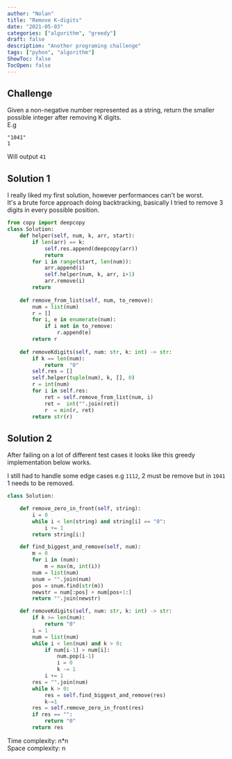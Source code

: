 ```yaml
---
author: "Nolan"
title: "Remove K-digits"
date: "2021-05-03"
categories: ["algorithm", "greedy"]
draft: false
description: "Another programing challenge"
tags: ["pyhon", "algorithm"]
ShowToc: false
TocOpen: false
---
```


## Challenge

Given a non-negative number represented as a string, return the smaller possible integer after removing K digits.  
E.g
```
"1041"
1
```
Will output `41`

## Solution 1

I really liked my first solution, however performances can't be worst.  
It's a brute force approach doing backtracking, basically I tried to remove 3 digits in every possible position.

```python
from copy import deepcopy
class Solution:
    def helper(self, num, k, arr, start):
        if len(arr) == k:
            self.res.append(deepcopy(arr))
            return 
        for i in range(start, len(num)):
            arr.append(i)
            self.helper(num, k, arr, i+1)
            arr.remove(i)
        return
    
    def remove_from_list(self, num, to_remove):
        num = list(num)
        r = []
        for i, e in enumerate(num):
            if i not in to_remove:
                r.append(e)
        return r
    
    def removeKdigits(self, num: str, k: int) -> str:
        if k == len(num):
            return  "0"
        self.res = []
        self.helper(tuple(num), k, [], 0)
        r = int(num)
        for i in self.res:
            ret = self.remove_from_list(num, i)
            ret =  int("".join(ret))
            r  = min(r, ret)
        return str(r)

```

## Solution 2

After failing on a lot of different test cases it looks like this greedy implementation below works.  

I still had to handle some edge cases e.g `1112`, 2 must be remove but in `1041` 1 needs to be removed.

```python
class Solution:

    def remove_zero_in_front(self, string):
        i = 0
        while i < len(string) and string[i] == "0":
            i += 1
        return string[i:]

    def find_biggest_and_remove(self, num):
        m = 0
        for i in (num):
            m = max(m, int(i))
        num = list(num)
        snum = "".join(num)
        pos = snum.find(str(m))
        newstr = num[:pos] + num[pos+1:]
        return "".join(newstr)

    def removeKdigits(self, num: str, k: int) -> str:
        if k >= len(num):
            return "0"
        i = 1
        num = list(num)
        while i < len(num) and k > 0:
            if num[i-1] > num[i]:
                num.pop(i-1)
                i = 0
                k -= 1
            i += 1
        res = "".join(num)
        while k > 0:
            res = self.find_biggest_and_remove(res)
            k-=1
        res = self.remove_zero_in_front(res)
        if res == "":
            return "0"
        return res
```

Time complexity: n*n  
Space complexity: n
